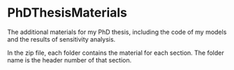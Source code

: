 # PhDThesisMaterials
The additional materials for my PhD thesis, including the code of my models and the results of sensitivity analysis.

In the zip file, each folder contains the material for each section. The folder name is the header number of that section.
